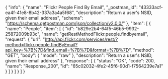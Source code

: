 {
  "info": {
    "name": "Flickr People Find By Email",
    "_postman_id": "43333acf-ea4f-41e8-8b42-337a3a4a5f68",
    "description": "Return a user's NSID, given their email address",
    "schema": "https://schema.getpostman.com/json/collection/v2.0.0/"
  },
  "item": [
    {
      "name": "People",
      "item": [
        {
          "id": "b829e2b4-64f5-46b5-9932-25872009b93c",
          "name": "getRestMethodFlickr.people.findbyemail",
          "request": {
            "url": "http://api.flickr.com/services/rest/?method=flickr.people.findByEmail?api_key=%7B%7D&find_email=%7B%7D&format=%7B%7D",
            "method": "GET",
            "body": {
              "mode": "raw"
            },
            "description": "Return a user's NSID, given their email address"
          },
          "response": [
            {
              "status": "OK",
              "code": 200,
              "name": "Response_200",
              "id": "65c02032-4fe2-45f6-90d1-f7564239e7a1"
            }
          ]
        }
      ]
    }
  ]
}